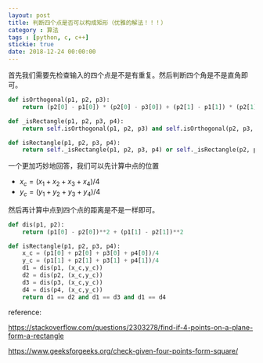 ```yaml
---
layout: post
title: 判断四个点是否可以构成矩形（优雅的解法！！！）
category : 算法
tags : [python, c, c++]
stickie: true
date: 2018-12-24 00:00:00
---
```


首先我们需要先检查输入的四个点是不是有重复。然后判断四个角是不是直角即可。

```python
def isOrthogonal(p1, p2, p3):
    return (p2[0] - p1[0]) * (p2[0] - p3[0]) + (p2[1] - p1[1]) * (p2[1] - p3[1]) == 0

def _isRectangle(p1, p2, p3, p4):
    return self.isOrthogonal(p1, p2, p3) and self.isOrthogonal(p2, p3, p4) and self.isOrthogonal(p3, p4, p1)

def isRectangle(p1, p2, p3, p4):
    return self._isRectangle(p1, p2, p3, p4) or self._isRectangle(p2, p3, p1, p4) or self._isRectangle(p1, p3, p2, p4)
```

一个更加巧妙地回答，我们可以先计算中点的位置

- $x_c=(x_1+x_2+x_3+x_4)/4$
- $y_c=(y_1+y_2+y_3+y_4)/4$

然后再计算中点到四个点的距离是不是一样即可。

```python
def dis(p1, p2):
    return (p1[0] - p2[0])**2 + (p1[1] - p2[1])**2

def isRectangle(p1, p2, p3, p4):
    x_c = (p1[0] + p2[0] + p3[0] + p4[0])/4
    y_c = (p1[1] + p2[1] + p3[1] + p4[1])/4
    d1 = dis(p1, (x_c,y_c))
    d2 = dis(p2, (x_c,y_c))
    d3 = dis(p3, (x_c,y_c))
    d4 = dis(p4, (x_c,y_c))
    return d1 == d2 and d1 == d3 and d1 == d4
```

reference:

https://stackoverflow.com/questions/2303278/find-if-4-points-on-a-plane-form-a-rectangle

https://www.geeksforgeeks.org/check-given-four-points-form-square/
